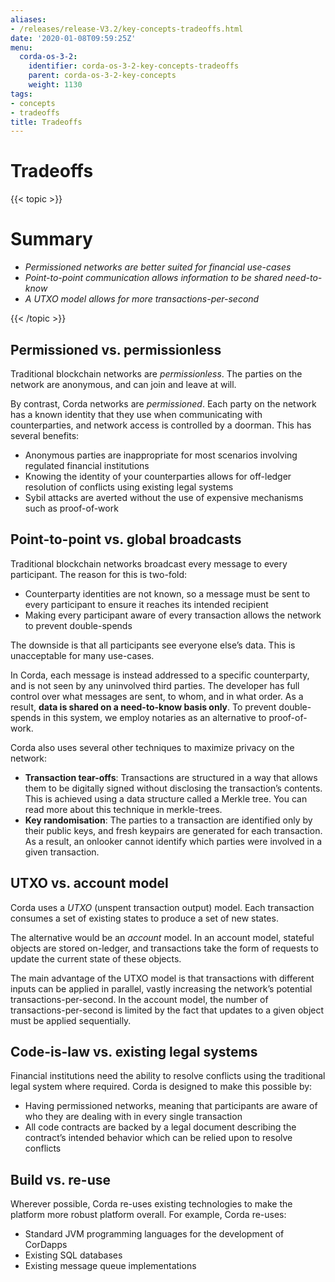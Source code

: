 ```yaml
---
aliases:
- /releases/release-V3.2/key-concepts-tradeoffs.html
date: '2020-01-08T09:59:25Z'
menu:
  corda-os-3-2:
    identifier: corda-os-3-2-key-concepts-tradeoffs
    parent: corda-os-3-2-key-concepts
    weight: 1130
tags:
- concepts
- tradeoffs
title: Tradeoffs
---
```



# Tradeoffs


{{< topic >}}

# Summary


* *Permissioned networks are better suited for financial use-cases*
* *Point-to-point communication allows information to be shared need-to-know*
* *A UTXO model allows for more transactions-per-second*


{{< /topic >}}

## Permissioned vs. permissionless

Traditional blockchain networks are *permissionless*. The parties on the network are anonymous, and can join and
leave at will.

By contrast, Corda networks are *permissioned*. Each party on the network has a known identity that they use when
communicating with counterparties, and network access is controlled by a doorman. This has several benefits:


* Anonymous parties are inappropriate for most scenarios involving regulated financial institutions
* Knowing the identity of your counterparties allows for off-ledger resolution of conflicts using existing
legal systems
* Sybil attacks are averted without the use of expensive mechanisms such as proof-of-work


## Point-to-point vs. global broadcasts

Traditional blockchain networks broadcast every message to every participant. The reason for this is two-fold:


* Counterparty identities are not known, so a message must be sent to every participant to ensure it reaches its
intended recipient
* Making every participant aware of every transaction allows the network to prevent double-spends

The downside is that all participants see everyone else’s data. This is unacceptable for many use-cases.

In Corda, each message is instead addressed to a specific counterparty, and is not seen by any uninvolved third
parties. The developer has full control over what messages are sent, to whom, and in what order. As a result, **data
is shared on a need-to-know basis only**. To prevent double-spends in this system, we employ notaries as
an alternative to proof-of-work.

Corda also uses several other techniques to maximize privacy on the network:


* **Transaction tear-offs**: Transactions are structured in a way that allows them to be digitally signed without
disclosing the transaction’s contents. This is achieved using a data structure called a Merkle tree. You can read
more about this technique in merkle-trees.
* **Key randomisation**: The parties to a transaction are identified only by their public keys, and fresh keypairs are
generated for each transaction. As a result, an onlooker cannot identify which parties were involved in a given
transaction.


## UTXO vs. account model

Corda uses a *UTXO* (unspent transaction output) model. Each transaction consumes a set of existing states to produce
a set of new states.

The alternative would be an *account* model. In an account model, stateful objects are stored on-ledger, and
transactions take the form of requests to update the current state of these objects.

The main advantage of the UTXO model is that transactions with different inputs can be applied in parallel,
vastly increasing the network’s potential transactions-per-second. In the account model, the number of
transactions-per-second is limited by the fact that updates to a given object must be applied sequentially.


## Code-is-law vs. existing legal systems

Financial institutions need the ability to resolve conflicts using the traditional legal system where required. Corda
is designed to make this possible by:


* Having permissioned networks, meaning that participants are aware of who they are dealing with in every single
transaction
* All code contracts are backed by a legal document describing the contract’s intended behavior which can be relied
upon to resolve conflicts


## Build vs. re-use

Wherever possible, Corda re-uses existing technologies to make the platform more robust platform overall. For
example, Corda re-uses:


* Standard JVM programming languages for the development of CorDapps
* Existing SQL databases
* Existing message queue implementations

